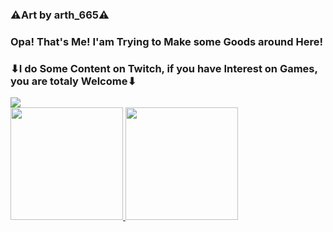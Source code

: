 ### ⚠Art by arth_665⚠
### Opa! That's Me! I'am Trying to Make some Goods around Here!
### ⬇I do Some Content on Twitch, if you have Interest on Games, you are totaly Welcome⬇
<div>
<a href="https://www.twitch.tv/FoxyNewGames" target="_blank"><img src="https://img.shields.io/badge/Twitch-9146FF?style=for-the-badge&logo=twitch&logoColor=white" target="_blank"></a>

<div>
<a href="https://github.com/FoxyNewGames">
<img height="180em" src="https://github-readme-stats.vercel.app/api/top-langs/?username=FoxyNewGames&layout=compact&langs_count=7&theme=dracula"/>
<img height="180em" src="https://github-readme-stats.vercel.app/api?username=FoxyNewGames&show_icons=true&theme=dracula&include_all_commits=true&count_private=true"/>
</div>
<!--
FoxyNewGames/FoxyNewGames** is a ✨ _special_ ✨ repository because its `README.md` (this file) appears on your GitHub profile.
Here are some ideas to get you started:

- 🔭 I’m currently working on ...
- 🌱 I’m currently learning ...
- 👯 I’m looking to collaborate on ...
- 🤔 I’m looking for help with ...
- 💬 Ask me about ...
- 📫 How to reach me: ...
- 😄 Pronouns: ...
- ⚡ Fun fact: ...
-->
